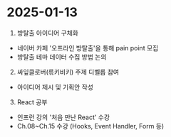 # 2025-01-13
1. 방탈출 아이디어 구체화
  - 네이버 카페 '오프라인 방탈출'을 통해 pain point 모집
  - 방탈출 테마 데이터 수집 방법 논의
2. 싸잎클로버(륶키비키) 주제 디벨롭 참여
  - 아이디어 제시 및 기획안 작성
3. React 공부
  - 인프런 강의 '처음 만난 React' 수강
  - Ch.08~Ch.15 수강 (Hooks, Event Handler, Form 등)